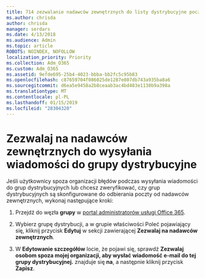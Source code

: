 ```yaml
---
title: 714 zezwalanie nadawców zewnętrznych do listy dystrybucyjne poczty e-mail
ms.author: chrisda
author: chrisda
manager: serdars
ms.date: 4/13/2018
ms.audience: Admin
ms.topic: article
ROBOTS: NOINDEX, NOFOLLOW
localization_priority: Priority
ms.collection: Adm_O365
ms.custom: Adm_O365
ms.assetid: 9efde695-25b4-4023-bbba-bb2fc5c95b83
ms.openlocfilehash: c87659704f086025de1287e807db743a935ba8a6
ms.sourcegitcommit: d6ea5e9458a2b8ceaab3ac4bd483e1130b9a398a
ms.translationtype: MT
ms.contentlocale: pl-PL
ms.lasthandoff: 01/15/2019
ms.locfileid: "28304320"
---
```

# <a name="allow-external-senders-to-send-messages-to-distribution-groups"></a>Zezwalaj na nadawców zewnętrznych do wysyłania wiadomości do grupy dystrybucyjne

Jeśli użytkownicy spoza organizacji błędów podczas wysyłania wiadomości do grup dystrybucyjnych lub chcesz zweryfikować, czy grup dystrybucyjnych są skonfigurowane do odbierania poczty od nadawców zewnętrznych, wykonaj następujące kroki:
  
1. Przejdź do węzła **grupy** w [portal administratorów usługi Office 365](https://portal.office.com/adminportal/home#/groups).
    
2. Wybierz grupę dystrybucji, a w grupie właściwości Poleć pojawiający się, kliknij przycisk **Edytuj** w sekcji zawierającej **Zezwalaj na nadawców zewnętrznych**.
    
3. W **Edytowanie szczegółów** locie, że pojawi się, sprawdź **Zezwalaj osobom spoza mojej organizacji, aby wysłać wiadomość e-mail do tej grupy dystrybucyjnej.** znajduje się **na**, a następnie kliknij przycisk **Zapisz**.
    

